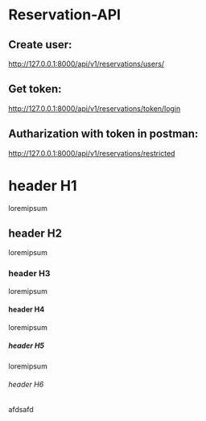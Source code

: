 # Reservation-API

## Create user:
http://127.0.0.1:8000/api/v1/reservations/users/
## Get token:
http://127.0.0.1:8000/api/v1/reservations/token/login
## Autharization with token in postman:
http://127.0.0.1:8000/api/v1/reservations/restricted


# header H1
loremipsum
## header H2
loremipsum
### header H3
loremipsum
#### header H4
loremipsum
##### header H5
loremipsum
###### header H6
afdsafd

